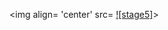 <img align= 'center' src= [![stage5]](https://www.google.com/url?sa=i&url=https%3A%2F%2Fwww.niit.com%2Findia%2Fgraduates%2Fdata-science%2Fadvanced-pgp-data-science-and-machine-learning&psig=AOvVaw2ovUdSqRX4ZzJhdlJQmyiw&ust=1694948612708000&source=images&cd=vfe&opi=89978449&ved=0CBAQjRxqFwoTCIiswuP9roEDFQAAAAAdAAAAABAo)>
